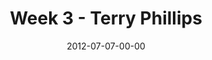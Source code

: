 ---
layout: message
category: message
series: "The Good Life"
title: "Week 3 - Terry Phillips"
date: 2012-07-07-00-00
message_id: 736
program: "http://s3.amazonaws.com/crossroads-media/media/legacy/documents/07_07-08_12Program.pdf"
description: "Terry Phillips talks about how a life of expectancy leads to the good life."
video: "https://s3.amazonaws.com/crossroadsvideomessages/goodlife_03.mp4"
video-duration: "37:26"
video-image: "http://s3.amazonaws.com/crossroads-media/images/legacy/content/goodlife03_still.jpg"
audio: "http://s3.amazonaws.com/crossroads-media/media/legacy/mp3/goodlife_03.mp3"
audio-duration: "37:21"
explicit: false
---